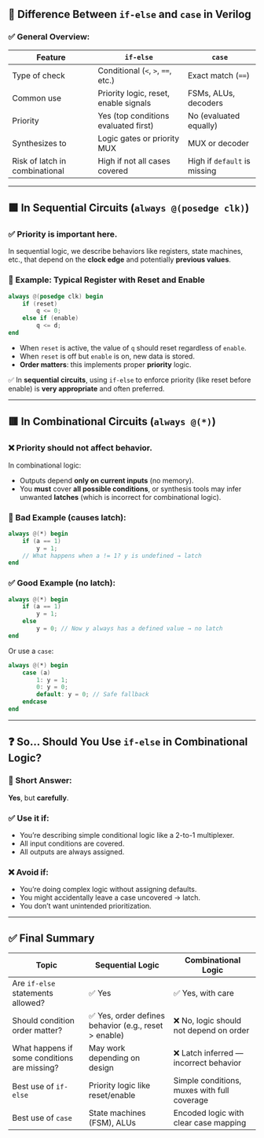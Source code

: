 ## 🔷 Difference Between `if-else` and `case` in Verilog

### ✅ General Overview:

| Feature                        | `if-else`                             | `case`                       |
| ------------------------------ | ------------------------------------- | ---------------------------- |
| Type of check                  | Conditional (`<`, `>`, `==`, etc.)    | Exact match (`==`)           |
| Common use                     | Priority logic, reset, enable signals | FSMs, ALUs, decoders         |
| Priority                       | Yes (top conditions evaluated first)  | No (evaluated equally)       |
| Synthesizes to                 | Logic gates or priority MUX           | MUX or decoder               |
| Risk of latch in combinational | High if not all cases covered         | High if `default` is missing |

---

## 🟩 In **Sequential Circuits** (`always @(posedge clk)`)

### ✅ Priority **is important** here.

In sequential logic, we describe behaviors like registers, state machines, etc., that depend on the **clock edge** and potentially **previous values**.

### 🧠 Example: Typical Register with Reset and Enable

```verilog
always @(posedge clk) begin
    if (reset)
        q <= 0;
    else if (enable)
        q <= d;
end
```

* When `reset` is active, the value of `q` should reset regardless of `enable`.
* When `reset` is off but `enable` is on, new data is stored.
* **Order matters**: this implements proper **priority** logic.

✅ In **sequential circuits**, using `if-else` to enforce priority (like reset before enable) is **very appropriate** and often preferred.

---

## 🟥 In **Combinational Circuits** (`always @(*)`)

### ❌ Priority should **not** affect behavior.

In combinational logic:

* Outputs depend **only on current inputs** (no memory).
* You **must** cover **all possible conditions**, or synthesis tools may infer unwanted **latches** (which is incorrect for combinational logic).

### 🧠 Bad Example (causes latch):

```verilog
always @(*) begin
    if (a == 1)
        y = 1;
    // What happens when a != 1? y is undefined → latch
end
```

### ✅ Good Example (no latch):

```verilog
always @(*) begin
    if (a == 1)
        y = 1;
    else
        y = 0; // Now y always has a defined value → no latch
end
```

Or use a `case`:

```verilog
always @(*) begin
    case (a)
        1: y = 1;
        0: y = 0;
        default: y = 0; // Safe fallback
    endcase
end
```

---

## ❓ So... Should You Use `if-else` in Combinational Logic?

### 🔹 Short Answer:

**Yes**, but **carefully**.

### ✅ Use it if:

* You’re describing simple conditional logic like a 2-to-1 multiplexer.
* All input conditions are covered.
* All outputs are always assigned.

### ❌ Avoid if:

* You’re doing complex logic without assigning defaults.
* You might accidentally leave a case uncovered → latch.
* You don’t want unintended prioritization.

---

## ✅ Final Summary

| Topic                                        | Sequential Logic                                     | Combinational Logic                         |
| -------------------------------------------- | ---------------------------------------------------- | ------------------------------------------- |
| Are `if-else` statements allowed?            | ✅ Yes                                                | ✅ Yes, with care                            |
| Should condition order matter?               | ✅ Yes, order defines behavior (e.g., reset > enable) | ❌ No, logic should not depend on order      |
| What happens if some conditions are missing? | May work depending on design                         | ❌ Latch inferred — incorrect behavior       |
| Best use of `if-else`                        | Priority logic like reset/enable                     | Simple conditions, muxes with full coverage |
| Best use of `case`                           | State machines (FSM), ALUs                           | Encoded logic with clear case mapping       |

